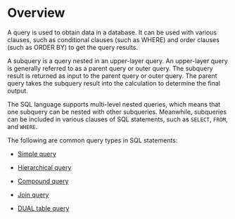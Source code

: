 # Overview

A query is used to obtain data in a database. It can be used with various clauses, such as conditional clauses (such as WHERE) and order clauses (such as ORDER BY) to get the query results.

A subquery is a query nested in an upper-layer query. An upper-layer query is generally referred to as a parent query or outer query. The subquery result is returned as input to the parent query or outer query. The parent query takes the subquery result into the calculation to determine the final output.

The SQL language supports multi-level nested queries, which means that one subquery can be nested with other subqueries. Meanwhile, subqueries can be included in various clauses of SQL statements, such as `SELECT`, `FROM`, and `WHERE`.

The following are common query types in SQL statements:

* [Simple query](../800.queries-and-subqueries-of-oracle-mode/200.simple-query-of-oracle-mode.md)

* [Hierarchical query](../800.queries-and-subqueries-of-oracle-mode/300.hierarchical-query-of-oracle-mode.md)

* [Compound query](../800.queries-and-subqueries-of-oracle-mode/400.collection-of-oracle-mode.md)

* [Join query](../800.queries-and-subqueries-of-oracle-mode/500.connection-of-oracle-mode.md)

* [DUAL table query](../800.queries-and-subqueries-of-oracle-mode/700.queries-dual-tables-of-oracle-mode.md)
